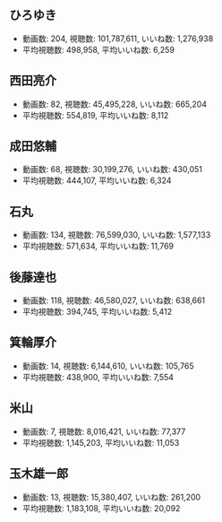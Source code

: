 ## ひろゆき

-   動画数: 204, 視聴数: 101,787,611, いいね数: 1,276,938
-   平均視聴数: 498,958, 平均いいね数: 6,259

## 西田亮介

-   動画数: 82, 視聴数: 45,495,228, いいね数: 665,204
-   平均視聴数: 554,819, 平均いいね数: 8,112

## 成田悠輔

-   動画数: 68, 視聴数: 30,199,276, いいね数: 430,051
-   平均視聴数: 444,107, 平均いいね数: 6,324

## 石丸

-   動画数: 134, 視聴数: 76,599,030, いいね数: 1,577,133
-   平均視聴数: 571,634, 平均いいね数: 11,769

## 後藤達也

-   動画数: 118, 視聴数: 46,580,027, いいね数: 638,661
-   平均視聴数: 394,745, 平均いいね数: 5,412

## 箕輪厚介

-   動画数: 14, 視聴数: 6,144,610, いいね数: 105,765
-   平均視聴数: 438,900, 平均いいね数: 7,554

## 米山

-   動画数: 7, 視聴数: 8,016,421, いいね数: 77,377
-   平均視聴数: 1,145,203, 平均いいね数: 11,053

## 玉木雄一郎

-   動画数: 13, 視聴数: 15,380,407, いいね数: 261,200
-   平均視聴数: 1,183,108, 平均いいね数: 20,092
